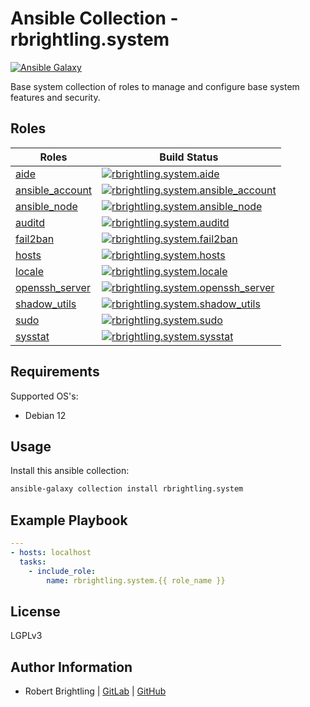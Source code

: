 Ansible Collection - rbrightling.system
=======================================

[![Ansible Galaxy](http://img.shields.io/badge/galaxy-rbrightling.system-660198.svg?style=flat)](https://galaxy.ansible.com/rbrightling/system)

Base system collection of roles to manage and configure base system features and security.

Roles
-----

| Roles                                                                                                       | Build Status                                                                                                                                                                                                                                                  |
| ----------------------------------------------------------------------------------------------------------- | ------------------------------------------------------------------------------------------------------------------------------------------------------------------------------------------------------------------------------------------------------------- |
| [aide](https://github.com/rbrightling/ansible-collection-system/tree/main/roles/aide)                       | [![rbrightling.system.aide](https://github.com/rbrightling/ansible-collection-system/actions/workflows/aide.yml/badge.svg?branch=main)](https://github.com/rbrightling/ansible-collection-system/actions/workflows/aide.yml)                                  |
| [ansible_account](https://github.com/rbrightling/ansible-collection-system/tree/main/roles/ansible_account) | [![rbrightling.system.ansible_account](https://github.com/rbrightling/ansible-collection-system/actions/workflows/ansible_account.yml/badge.svg?branch=main)](https://github.com/rbrightling/ansible-collection-system/actions/workflows/ansible_account.yml) |
| [ansible_node](https://github.com/rbrightling/ansible-collection-system/tree/main/roles/ansible_node)       | [![rbrightling.system.ansible_node](https://github.com/rbrightling/ansible-collection-system/actions/workflows/ansible_node.yml/badge.svg?branch=main)](https://github.com/rbrightling/ansible-collection-system/actions/workflows/ansible_node.yml)          |
| [auditd](https://github.com/rbrightling/ansible-collection-system/tree/main/roles/auditd)                   | [![rbrightling.system.auditd](https://github.com/rbrightling/ansible-collection-system/actions/workflows/auditd.yml/badge.svg?branch=main)](https://github.com/rbrightling/ansible-collection-system/actions/workflows/ansible_node.yml)                      |
| [fail2ban](https://github.com/rbrightling/ansible-collection-system/tree/main/roles/fail2ban)               | [![rbrightling.system.fail2ban](https://github.com/rbrightling/ansible-collection-system/actions/workflows/fail2ban.yml/badge.svg?branch=main)](https://github.com/rbrightling/ansible-collection-system/actions/workflows/ansible_node.yml)                  |
| [hosts](https://github.com/rbrightling/ansible-collection-system/tree/main/roles/hosts)                     | [![rbrightling.system.hosts](https://github.com/rbrightling/ansible-collection-system/actions/workflows/hosts.yml/badge.svg?branch=main)](https://github.com/rbrightling/ansible-collection-system/actions/workflows/ansible_node.yml)                        |
| [locale](https://github.com/rbrightling/ansible-collection-system/tree/main/roles/locale)                   | [![rbrightling.system.locale](https://github.com/rbrightling/ansible-collection-system/actions/workflows/locale.yml/badge.svg?branch=main)](https://github.com/rbrightling/ansible-collection-system/actions/workflows/ansible_node.yml)                    |
| [openssh_server](https://github.com/rbrightling/ansible-collection-system/tree/main/roles/openssh_server)   | [![rbrightling.system.openssh_server](https://github.com/rbrightling/ansible-collection-system/actions/workflows/openssh_server.yml/badge.svg?branch=main)](https://github.com/rbrightling/ansible-collection-system/actions/workflows/ansible_node.yml)      |
| [shadow_utils](https://github.com/rbrightling/ansible-collection-system/tree/main/roles/shadow_utils)       | [![rbrightling.system.shadow_utils](https://github.com/rbrightling/ansible-collection-system/actions/workflows/shadow_utils.yml/badge.svg?branch=main)](https://github.com/rbrightling/ansible-collection-system/actions/workflows/ansible_node.yml)          |
| [sudo](https://github.com/rbrightling/ansible-collection-system/tree/main/roles/sudo)                       | [![rbrightling.system.sudo](https://github.com/rbrightling/ansible-collection-system/actions/workflows/sudo.yml/badge.svg?branch=main)](https://github.com/rbrightling/ansible-collection-system/actions/workflows/ansible_node.yml)                          |
| [sysstat](https://github.com/rbrightling/ansible-collection-system/tree/main/roles/sysstat)                 | [![rbrightling.system.sysstat](https://github.com/rbrightling/ansible-collection-system/actions/workflows/sysstat.yml/badge.svg?branch=main)](https://github.com/rbrightling/ansible-collection-system/actions/workflows/ansible_node.yml)                    |

Requirements
------------

Supported OS's:
  - Debian 12

Usage
-----

Install this ansible collection:

```bash
ansible-galaxy collection install rbrightling.system
```

Example Playbook
----------------

```yaml
---
- hosts: localhost
  tasks:
    - include_role:
        name: rbrightling.system.{{ role_name }}
```

License
-------

LGPLv3

Author Information
------------------

- Robert Brightling | [GitLab](https://gitlab.com/brightling) | [GitHub](https://github.com/rbrightling)

